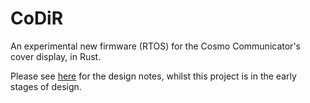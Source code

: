 CoDiR
=======

An experimental new firmware (RTOS) for the Cosmo Communicator's cover
display, in Rust.

Please see [here][design_notes] for the design notes, whilst this
project is in the early stages of design.

[design_notes]: /DESIGN_NOTES.md
